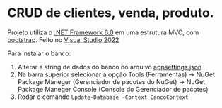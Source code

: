 # CRUD de clientes, venda, produto.
Projeto utiliza o [.NET Framework 6.0](https://dotnet.microsoft.com/pt-br/download/dotnet/6.0) em uma estrutura MVC, com [bootstrap](https://getbootstrap.com/). Feito no [Visual Studio 2022](https://visualstudio.microsoft.com/pt-br/vs/community/)

Para instalar o banco:
1. Alterar a string de dados do banco no arquivo [appsettings.json](https://github.com/brksaian/aplicacao_crud_.net_campos_dealer/blob/master/Teste/appsettings.json)
2. Na barra superior selecionar a opção Tools (Ferramentas) -> NuGet Package Maneger (Gerenciador de pacotes do NuGet) -> NuGet Package Maneger Console (Console do Gerenciador de pacotes)
3. Rodar o comando ```Update-Database -Context BancoContext```
